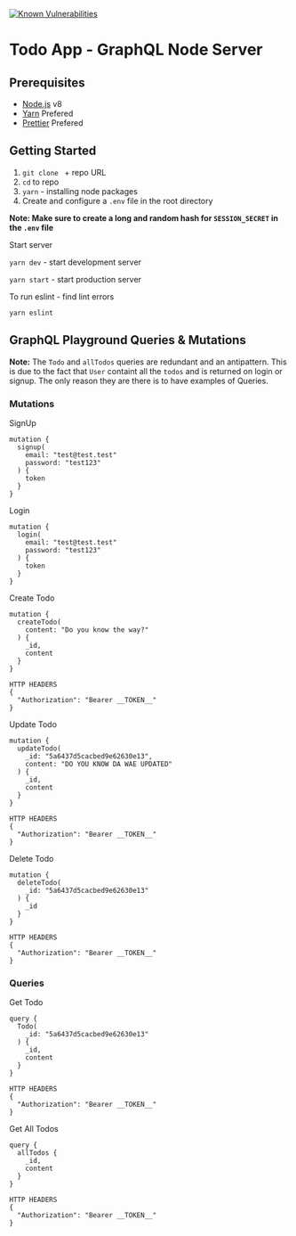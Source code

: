 [![Known Vulnerabilities](https://snyk.io/test/github/JorgeCeja/graphql-todo-auth/badge.svg)](https://snyk.io/test/github/JorgeCeja/graphql-todo-auth)
# Todo App - GraphQL Node Server

## Prerequisites

- [Node.js](https://nodejs.org/en/) v8
- [Yarn](https://yarnpkg.com/en/) Prefered
- [Prettier](https://prettier.io/) Prefered

## Getting Started

1. `git clone ` + repo URL
2. `cd` to repo
3. `yarn` - installing node packages
4. Create and configure a `.env` file in the root directory 

**Note: Make sure to create a long and random hash for `SESSION_SECRET` in the `.env` file**

Start server

`yarn dev` - start development server

`yarn start` - start production server

To run eslint - find lint errors

`yarn eslint`

## GraphQL Playground Queries & Mutations

**Note:** The `Todo` and `allTodos` queries are redundant and an antipattern. This is due to the fact that `User` containt all the `todos` and is returned on login or signup. The only reason they are there is to have examples of Queries. 

### Mutations

SignUp
```
mutation {
  signup(
    email: "test@test.test"
    password: "test123"
  ) {
    token
  }
}
```

Login
```
mutation {
  login(
    email: "test@test.test"
    password: "test123"
  ) {
    token
  }
}
```

Create Todo
```
mutation {
  createTodo(
    content: "Do you know the way?"
  ) {
    _id,
    content
  }
}

HTTP HEADERS
{
  "Authorization": "Bearer __TOKEN__"
}
```

Update Todo
```
mutation {
  updateTodo(
    _id: "5a6437d5cacbed9e62630e13",
    content: "DO YOU KNOW DA WAE UPDATED"
  ) {
    _id,
    content
  }
}

HTTP HEADERS
{
  "Authorization": "Bearer __TOKEN__"
}
```

Delete Todo
```
mutation {
  deleteTodo(
    _id: "5a6437d5cacbed9e62630e13"
  ) {
    _id
  }
}

HTTP HEADERS
{
  "Authorization": "Bearer __TOKEN__"
}
```

###  Queries

Get Todo
```
query {
  Todo(
    _id: "5a6437d5cacbed9e62630e13"
  ) {
    _id,
    content
  }
}

HTTP HEADERS
{
  "Authorization": "Bearer __TOKEN__"
}
```

Get All Todos
```
query {
  allTodos {
    _id,
    content
  }
}

HTTP HEADERS
{
  "Authorization": "Bearer __TOKEN__"
}
```